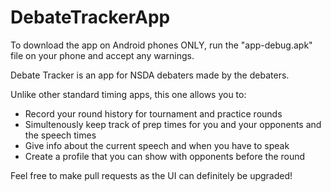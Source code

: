 # DebateTrackerApp
To download the app on Android phones ONLY, run the "app-debug.apk" file on your phone and accept any warnings.

Debate Tracker is an app for NSDA debaters made by the debaters.

Unlike other standard timing apps, this one allows you to:
* Record your round history for tournament and practice rounds
* Simultenously keep track of prep times for you and your opponents and the speech times
* Give info about the current speech and when you have to speak
* Create a profile that you can show with opponents before the round

Feel free to make pull requests as the UI can definitely be upgraded!
